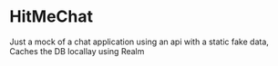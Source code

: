 # HitMeChat
Just a mock of a chat application using an api with a static fake data,
Caches the DB locallay using Realm
